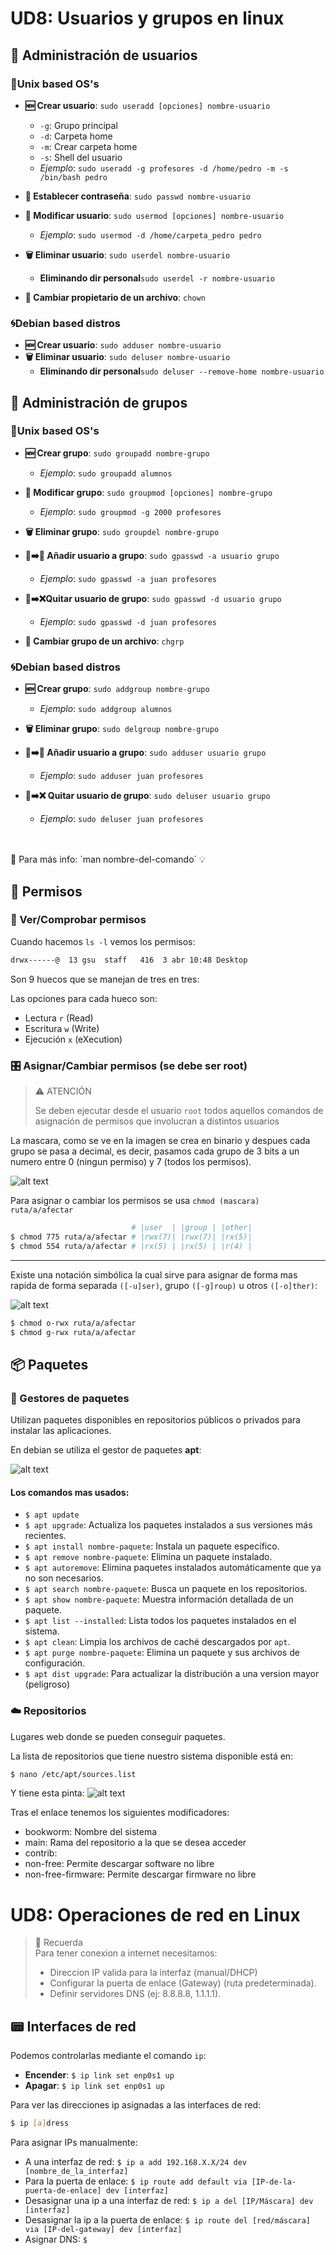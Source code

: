 # UD8: Usuarios y grupos en linux

## 👤 Administración de usuarios

### 🐧Unix based OS's

- **🆕 Crear usuario**: `sudo useradd [opciones] nombre-usuario`  
  - `-g`: Grupo principal  
  - `-d`: Carpeta home  
  - `-m`: Crear carpeta home  
  - `-s`: Shell del usuario  
  - *Ejemplo*: `sudo useradd -g profesores -d /home/pedro -m -s /bin/bash pedro`  

- **🔏 Establecer contraseña**: `sudo passwd nombre-usuario`  
- **📝 Modificar usuario**: `sudo usermod [opciones] nombre-usuario`  
  - *Ejemplo*: `sudo usermod -d /home/carpeta_pedro pedro`  
- **🗑️ Eliminar usuario**: `sudo userdel nombre-usuario`
  - **Eliminando dir personal**`sudo userdel -r nombre-usuario`
- **📝 Cambiar propietario de un archivo**: `chown `

### 🌀Debian based distros

- **🆕 Crear usuario**: `sudo adduser nombre-usuario` 
- **🗑️ Eliminar usuario**: `sudo deluser nombre-usuario`
  - **Eliminando dir personal**`sudo deluser --remove-home nombre-usuario`

## 👥 Administración de grupos

### 🐧Unix based OS's

- **🆕 Crear grupo**: `sudo groupadd nombre-grupo`  
  - *Ejemplo*: `sudo groupadd alumnos`  

- **📝 Modificar grupo**: `sudo groupmod [opciones] nombre-grupo`  
  - *Ejemplo*: `sudo groupmod -g 2000 profesores`  
- **🗑️ Eliminar grupo**: `sudo groupdel nombre-grupo`  
- **👤➡️👥 Añadir usuario a grupo**: `sudo gpasswd -a usuario grupo`  
  - *Ejemplo*: `sudo gpasswd -a juan profesores`  
- **👤➡️❌Quitar usuario de grupo**: `sudo gpasswd -d usuario grupo`  
  - *Ejemplo*: `sudo gpasswd -d juan profesores`
- **📝 Cambiar grupo de un archivo**: `chgrp `  

### 🌀Debian based distros

- **🆕 Crear grupo**: `sudo addgroup nombre-grupo`  
  - *Ejemplo*: `sudo addgroup alumnos`

- **🗑️ Eliminar grupo**: `sudo delgroup nombre-grupo`
- **👤➡️👥 Añadir usuario a grupo**: `sudo adduser usuario grupo`  
  - *Ejemplo*: `sudo adduser juan profesores`
- **👤➡️❌ Quitar usuario de grupo**: `sudo deluser usuario grupo`  
  - *Ejemplo*: `sudo deluser juan profesores`  

<br>
<br>
📖 Para más info: `man nombre-del-comando` 💡


## 🚷 Permisos

### 👀 Ver/Comprobar permisos
Cuando hacemos `ls -l` vemos los permisos:
```bash
drwx------@  13 gsu  staff   416  3 abr 10:48 Desktop
```
Son 9 huecos que se manejan de tres en tres:

Las opciones para cada hueco son:

- Lectura `r` (Read)
- Escritura `w` (Write)
- Ejecución `x` (eXecution)

### 🎛️ Asignar/Cambiar permisos (se debe ser root)


> ⚠️ ATENCIÓN <br>
>
> Se deben ejecutar desde el usuario `root` todos aquellos comandos de asignación de permisos que involucran a distintos usuarios

La mascara, como se ve en la imagen se crea en binario y despues cada grupo se pasa a decimal, es decir, pasamos cada grupo de 3 bits a un numero entre 0 (ningun permiso) y 7 (todos los permisos).

![alt text](<Captura de pantalla 2025-04-03 a las 10.48.20.png>)


Para asignar o cambiar los permisos se usa `chmod (mascara) ruta/a/afectar`
```bash
                           # |user  | |group | |other|
$ chmod 775 ruta/a/afectar # |rwx(7)| |rwx(7)| |rx(5)|
$ chmod 554 ruta/a/afectar # |rx(5) | |rx(5) | |r(4) |
```
---
Existe una notación simbólica la cual sirve para asignar de forma mas rapida de forma separada `([-u]ser)`, grupo `([-g]roup)` u otros `([-o]ther)`:

![alt text](image.png)

```bash
$ chmod o-rwx ruta/a/afectar
$ chmod g-rwx ruta/a/afectar
```

## 📦 Paquetes

### 🎁 Gestores de paquetes

Utilizan paquetes disponibles en repositorios públicos o privados para instalar las aplicaciones.

En debian se utiliza el gestor de paquetes **apt**:

![alt text](image-1.png)

#### **Los comandos mas usados**:
- `$ apt update`
- `$ apt upgrade`: Actualiza los paquetes instalados a sus versiones más recientes.  
- `$ apt install nombre-paquete`: Instala un paquete específico.  
- `$ apt remove nombre-paquete`: Elimina un paquete instalado.  
- `$ apt autoremove`: Elimina paquetes instalados automáticamente que ya no son necesarios.  
- `$ apt search nombre-paquete`: Busca un paquete en los repositorios.  
- `$ apt show nombre-paquete`: Muestra información detallada de un paquete.  
- `$ apt list --installed`: Lista todos los paquetes instalados en el sistema.  
- `$ apt clean`: Limpia los archivos de caché descargados por `apt`.  
- `$ apt purge nombre-paquete`: Elimina un paquete y sus archivos de configuración.
- `$ apt dist upgrade`: Para actualizar la distribución a una version mayor (peligroso)

### ☁️ Repositorios

Lugares web donde se pueden conseguir paquetes.

La lista de repositorios que tiene nuestro sistema disponible está en:

```bash
$ nano /etc/apt/sources.list
```

Y tiene esta pinta:
![alt text](image-2.png)

Tras el enlace tenemos los siguientes modificadores:

- bookworm: Nombre del sistema
- main: Rama del repositorio a la que se desea acceder
- contrib: 
- non-free: Permite descargar software no libre
- non-free-firmware: Permite descargar firmware no libre

# UD8: Operaciones de red  en Linux

> 🚀 Recuerda <br>
> Para tener conexion a internet necesitamos:
>- Direccion IP valida para la interfaz (manual/DHCP)
>- Configurar la puerta de enlace (Gateway) (ruta predeterminada).
>- Definir servidores DNS (ej: 8.8.8.8, 1.1.1.1).

## 📟 Interfaces de red

Podemos controlarlas mediante el comando `ip`:

- **Encender**: `$ ip link set enp0s1 up`
- **Apagar**: `$ ip link set enp0s1 up`

Para ver las direcciones ip asignadas a las interfaces de red:

```bash
$ ip [a]dress
```


Para asignar IPs manualmente:

- A una interfaz de red:
`$ ip a add 192.168.X.X/24 dev [nombre_de_la_interfaz]`
- Para la puerta de enlace:
`$ ip route add default via [IP-de-la-puerta-de-enlace] dev [interfaz]`
- Desasignar una ip a una interfaz de red:
`$ ip a del [IP/Máscara] dev [interfaz]`
- Desasignar la ip a la puerta de enlace:
`$ ip route del [red/máscara] via [IP-del-gateway] dev [interfaz]`
- Asignar DNS:
`$ `
